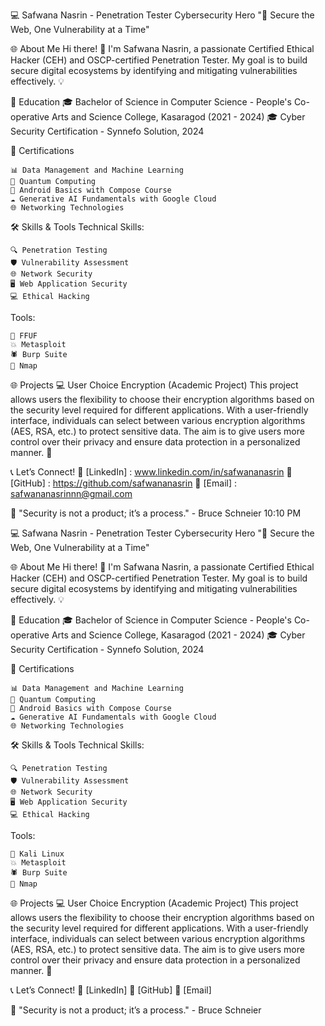 💻 Safwana Nasrin - Penetration Tester
Cybersecurity Hero
"🔐 Secure the Web, One Vulnerability at a Time"

🌐 About Me
Hi there! 👋 I'm Safwana Nasrin, a passionate Certified Ethical Hacker (CEH) and OSCP-certified Penetration Tester. My goal is to build secure digital ecosystems by identifying and mitigating vulnerabilities effectively. 💡

📜 Education
🎓 Bachelor of Science in Computer Science - People's Co-operative Arts and Science College, Kasaragod (2021 - 2024)
🎓 Cyber Security Certification - Synnefo Solution, 2024

📜 Certifications

    📊 Data Management and Machine Learning
    🧠 Quantum Computing
    📱 Android Basics with Compose Course
    ☁️ Generative AI Fundamentals with Google Cloud
    🌐 Networking Technologies

🛠️ Skills & Tools
Technical Skills:

    🔍 Penetration Testing
    🛡️ Vulnerability Assessment
    🌐 Network Security
    🖥️ Web Application Security
    💻 Ethical Hacking

Tools:

    🐧 FFUF
    💥 Metasploit
    🕷️ Burp Suite
    🔎 Nmap
    
    

🌐 Projects
💻 User Choice Encryption (Academic Project)
This project allows users the flexibility to choose their encryption algorithms based on the security level required for different applications. With a user-friendly interface, individuals can select between various encryption algorithms (AES, RSA, etc.) to protect sensitive data. The aim is to give users more control over their privacy and ensure data protection in a personalized manner. 🔐


📞 Let’s Connect!
🔗 [LinkedIn] : www.linkedin.com/in/safwananasrin
🔗 [GitHub] : https://github.com/safwananasrin
📧 [Email] : safwananasrinnn@gmail.com

📌 "Security is not a product; it’s a process." - Bruce Schneier
10:10 PM


💻 Safwana Nasrin - Penetration Tester
Cybersecurity Hero
"🔐 Secure the Web, One Vulnerability at a Time"

🌐 About Me
Hi there! 👋 I'm Safwana Nasrin, a passionate Certified Ethical Hacker (CEH) and OSCP-certified Penetration Tester. My goal is to build secure digital ecosystems by identifying and mitigating vulnerabilities effectively. 💡

📜 Education
🎓 Bachelor of Science in Computer Science - People's Co-operative Arts and Science College, Kasaragod (2021 - 2024)
🎓 Cyber Security Certification - Synnefo Solution, 2024

📜 Certifications

    📊 Data Management and Machine Learning
    🧠 Quantum Computing
    📱 Android Basics with Compose Course
    ☁️ Generative AI Fundamentals with Google Cloud
    🌐 Networking Technologies

🛠️ Skills & Tools
Technical Skills:

    🔍 Penetration Testing
    🛡️ Vulnerability Assessment
    🌐 Network Security
    🖥️ Web Application Security
    💻 Ethical Hacking

Tools:

    🐧 Kali Linux
    💥 Metasploit
    🕷️ Burp Suite
    🔎 Nmap

🌐 Projects
💻 User Choice Encryption (Academic Project)
This project allows users the flexibility to choose their encryption algorithms based on the security level required for different applications. With a user-friendly interface, individuals can select between various encryption algorithms (AES, RSA, etc.) to protect sensitive data. The aim is to give users more control over their privacy and ensure data protection in a personalized manner. 🔐



📞 Let’s Connect!
🔗 [LinkedIn]
🔗 [GitHub]
📧 [Email]

📌 "Security is not a product; it’s a process." - Bruce Schneier
